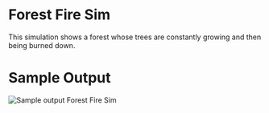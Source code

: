 Forest Fire Sim
========================================================
This simulation shows a forest whose trees are constantly growing and then being burned down. 

Sample Output
========================================================

![Sample output Forest Fire Sim](https://github.com/nihathalici/The-Big-Book-of-Small-Python-Projects/blob/main/C29-Project-29-Forest-Fire-Sim/forestfiresim_sample_output.PNG)
